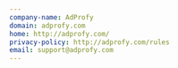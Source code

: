 ```yaml
---
company-name: AdProfy
domain: adprofy.com
home: http://adprofy.com/
privacy-policy: http://adprofy.com/rules
email: support@adprofy.com
---
```





